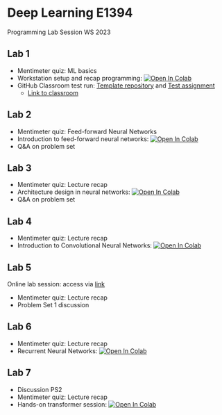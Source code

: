 
# Deep Learning E1394
Programming Lab Session WS 2023

## Lab 1

* Mentimeter quiz: ML basics
* Workstation setup and recap programming: <a href="https://colab.research.google.com/drive/1N6OsqmIjAJ88FtXS0opJv5FBsNQGByYH#scrollTo=sfpM5YeRyAop">
  <img src="https://colab.research.google.com/assets/colab-badge.svg" alt="Open In Colab"/></a>
* GitHub Classroom test run: <a href="https://github.com/Hertie-School-Deep-Learning-Fall-2023/Test-Lab-1"> Template repository</a> and <a href="https://classroom.github.com/classrooms/143000183-hertie-school-deep-learning-fall-2023/assignments/test-assignment"> Test assignment</a>
  * <a href="https://classroom.github.com/a/UIS6jqyK"> Link to classroom</a>

## Lab 2

* Mentimeter quiz: Feed-forward Neural Networks
* Introduction to feed-forward neural networks: <a href="https://colab.research.google.com/drive/1UQsgaNwJhSruElmw_XBM6gIT-38rwBuH#scrollTo=969ERSHu-8SP">
  <img src="https://colab.research.google.com/assets/colab-badge.svg" alt="Open In Colab"/></a>
* Q&A on problem set

## Lab 3

* Mentimeter quiz: Lecture recap
* Architecture design in neural networks: <a href="https://colab.research.google.com/drive/1d42fniFcyR2V8RfWbyabxq00m_JEEupG">
  <img src="https://colab.research.google.com/assets/colab-badge.svg" alt="Open In Colab"/></a>
* Q&A on problem set

## Lab 4

* Mentimeter quiz: Lecture recap
* Introduction to Convolutional Neural Networks: <a href="https://colab.research.google.com/github/fchollet/deep-learning-with-python-notebooks/blob/master/chapter08_intro-to-dl-for-computer-vision.ipynb">
  <img src="https://colab.research.google.com/assets/colab-badge.svg" alt="Open In Colab"/></a>
  
## Lab 5
Online lab session: access via <a href="https://us04web.zoom.us/j/77685734825?pwd=K6qX2EFAyOzUjobYtiI0AaSjB83t7Q.1">link</a>

* Mentimeter quiz: Lecture recap
* Problem Set 1 discussion

## Lab 6

  * Mentimeter quiz: Lecture recap
  * Recurrent Neural Networks: <a href="https://colab.research.google.com/drive/1fToQq4y9pz5Xcs3HYuxsFjyZw2fpMmbM#scrollTo=iNQ8JeSxvdrd">
   <img src="https://colab.research.google.com/assets/colab-badge.svg" alt="Open In Colab"/></a>


## Lab 7

* Discussion PS2
* Mentimeter quiz: Lecture recap
* Hands-on transformer session: <a href="https://drive.google.com/file/d/1eszjdkeDAPtHzdmqU3pHqAE2_cFaXgC9/view?usp=sharing"><img src="https://colab.research.google.com/assets/colab-badge.svg" alt="Open In Colab"/></a>

